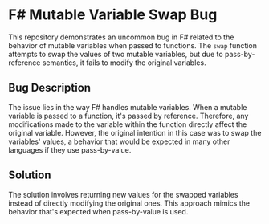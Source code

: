 # F# Mutable Variable Swap Bug
This repository demonstrates an uncommon bug in F# related to the behavior of mutable variables when passed to functions.  The `swap` function attempts to swap the values of two mutable variables, but due to pass-by-reference semantics, it fails to modify the original variables.

## Bug Description
The issue lies in the way F# handles mutable variables. When a mutable variable is passed to a function, it's passed by reference. Therefore, any modifications made to the variable within the function directly affect the original variable. However, the original intention in this case was to swap the variables' values, a behavior that would be expected in many other languages if they use pass-by-value. 

## Solution
The solution involves returning new values for the swapped variables instead of directly modifying the original ones. This approach mimics the behavior that's expected when pass-by-value is used.